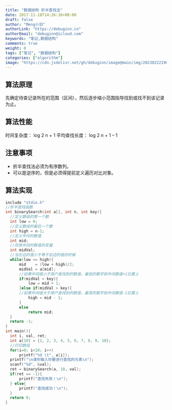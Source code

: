 ```yaml
---
title: "数据结构 折半查找法"
date: 2017-11-18T14:26:16+08:00
draft: false
author: "Meng小羽"
authorLink: "https://debuginn.cn"
authorEmail: "debuginn@icloud.com"
keywords: "笔记,数据结构"
comments: true
weight: 0
tags: ["笔记", "数据结构"]
categories: ["algorithm"]
image: "https://cdn.jsdelivr.net/gh/debuginn/image@main/img/202302221903175.jpg"
---
```


## 算法原理

先确定待查记录所在的范围（区间），然后逐步缩小范围指导找到或找不到该记录为止。

## 算法性能

时间复杂度： log 2 n + 1
平均查找长度： log 2 n + 1 – 1

## 注意事项

- 折半查找法必须为有序数列。
- 可以是逆序的，但是必须得提前定义遍历对比对象。

## 算法实现

```c
include "stdio.h"
//折半查找函数 
int binarySearch(int a[], int n, int key){
  //定义数组的第一个数 
  int low = 0;
  //定义数组的最后一个数
  int high = n-1;
  //定义中间的数值
  int mid;
  //存放中间的数值的变量
  int midVal; 
  //当左边的值小于等于右边的值的时候 
  while(low <= high){
      mid    = (low + high)/2;
      midVal = a[mid];
      //如果中间值小于用户查找到的数值，最低的数字到中间数值+1位置上 
      if(midVal < key){
          low = mid + 1;
      }else if(midVal > key){
      //如果中间值大于用户查找到的数值，最高的数字到中间数值-1位置上 
          high = mid - 1;
      }
      else
          return mid;   
  }
  return -1;    
}
int main(){
  int i, val, ret;
  int a[10] = {1, 2, 3, 4, 5, 6, 7, 8, 9, 10};
  //打印数组
  for(i=0; i<10; i++)
      printf("%d \t", a[i]);
  printf("\n请你输入你要进行查找的元素\n");
  scanf("%d", &val);
  ret = binarySearch(a, 10, val);
  if(ret == -1){
      printf("查找失败！\n");
  } else{
      printf("查找成功！\n");
  }
  return 0;
} 
```